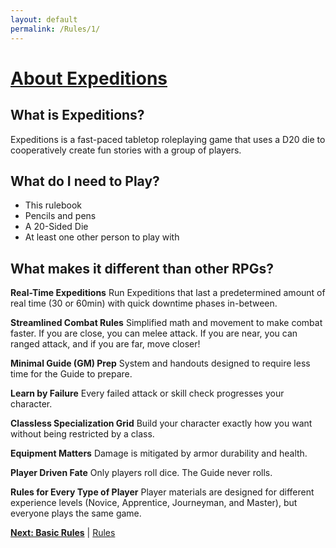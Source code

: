 ```yaml
---
layout: default
permalink: /Rules/1/
---
```

# [About Expeditions](#about-expeditions)
## What is Expeditions?
Expeditions is a fast-paced tabletop roleplaying game that uses a D20 die to cooperatively create fun stories with a group of players.
## What do I need to Play?
- This rulebook
- Pencils and pens
- A 20-Sided Die
- At least one other person to play with

## What makes it different than other RPGs?

**Real-Time Expeditions**
Run Expeditions that last a predetermined amount of real time (30 or 60min) with quick downtime phases in-between.

**Streamlined Combat Rules**
Simplified math and movement to make combat faster. If you are close, you can melee attack. If you are near, you can ranged attack, and if you are far, move closer!

**Minimal Guide (GM) Prep**
System and handouts designed to require less time for the Guide to prepare. 

**Learn by Failure**
Every failed attack or skill check progresses your character. 

**Classless Specialization Grid**
Build your character exactly how you want without being restricted by a class.

**Equipment Matters**
Damage is mitigated by armor durability and health.

**Player Driven Fate**
Only players roll dice. The Guide never rolls.

**Rules for Every Type of Player**
Player materials are designed for different experience levels (Novice, Apprentice, Journeyman, and Master), but everyone plays the same game.

**[Next: Basic Rules]({{site.baseurl}}/Rules/2/)** | [Rules]({{site.baseurl}}/Rules/Index/#rules)

